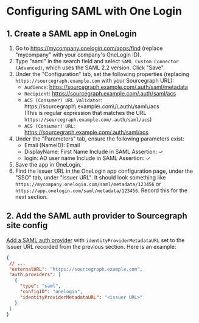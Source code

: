 # Configuring SAML with One Login

## 1. Create a SAML app in OneLogin

1. Go to https://mycompany.onelogin.com/apps/find (replace "mycompany" with your company's OneLogin
   ID).
1. Type "saml" in the search field and select `SAML Custom Connector (Advanced)`, which uses the SAML 2.2 version. Click "Save".
1. Under the "Configuration" tab, set the following properties (replacing `https://sourcegraph.example.com` with your Sourcegraph URL):
   * `Audience`:  https://sourcegraph.example.com/.auth/saml/metadata
   * `Recipient`: https://sourcegraph.example.com/.auth/saml/acs
   * `ACS (Consumer) URL Validator`: https:<span>//</span>sourcegraph\\.example\\.com\\/\\.auth\\/saml\\/acs<br>
     (This is regular expression that matches the URL `https://sourcegraph.example.com/.auth/saml/acs`)
   * `ACS (Consumer) URL`: https://sourcegraph.example.com/.auth/saml/acs
1. Under the "Parameters" tab, ensure the following parameters exist:<br>
   * Email (NameID): Email
   * DisplayName:    First Name         Include in SAML Assertion: ✓
   * login:          AD user name       Include in SAML Assertion: ✓
1. Save the app in OneLogin.
1. Find the Issuer URL in the OneLogin app configuration page, under the "SSO" tab, under "Issuer
   URL". It should look something like `https://mycompany.onelogin.com/saml/metadata/123456` or
   `https://app.onelogin.com/saml/metadata/123456`. Record this for the next section.

## 2. Add the SAML auth provider to Sourcegraph site config

[Add a SAML auth provider](./index.md#add-a-saml-provider) with `identityProviderMetadataURL` set to the Issuer URL recorded from the previous section. Here is an example:

```json
{
 // ...
 "externalURL": "https://sourcegraph.example.com",
 "auth.providers": [
   {
     "type": "saml",
     "configID": "onelogin",
     "identityProviderMetadataURL": "<issuer URL>"
   }
 ]
}
```
